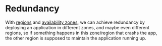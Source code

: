 # Redundancy

With [regions](region.md) and [availability zones](availability-zone.md), we can achieve redundancy by deploying an application in different zones, and maybe even different regions, so if something happens in this zone/region that crashs the app, the other region is supposed to maintain the application running up.
